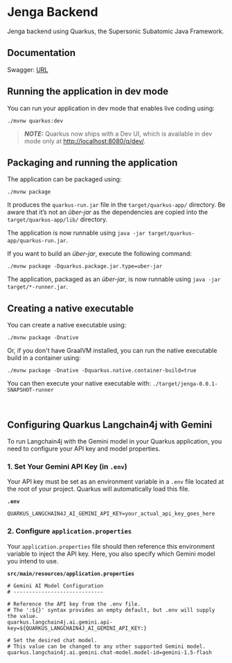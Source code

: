 # Jenga Backend

Jenga backend using Quarkus, the Supersonic Subatomic Java Framework.

## Documentation

Swagger: [URL](http://localhost:8080/swagger)

## Running the application in dev mode

You can run your application in dev mode that enables live coding using:

```shell script
./mvnw quarkus:dev
```

> **_NOTE:_**  Quarkus now ships with a Dev UI, which is available in dev mode only at <http://localhost:8080/q/dev/>.

## Packaging and running the application

The application can be packaged using:

```shell script
./mvnw package
```

It produces the `quarkus-run.jar` file in the `target/quarkus-app/` directory.
Be aware that it’s not an _über-jar_ as the dependencies are copied into the `target/quarkus-app/lib/` directory.

The application is now runnable using `java -jar target/quarkus-app/quarkus-run.jar`.

If you want to build an _über-jar_, execute the following command:

```shell script
./mvnw package -Dquarkus.package.jar.type=uber-jar
```

The application, packaged as an _über-jar_, is now runnable using `java -jar target/*-runner.jar`.

## Creating a native executable

You can create a native executable using:

```shell script
./mvnw package -Dnative
```

Or, if you don't have GraalVM installed, you can run the native executable build in a container using:

```shell script
./mvnw package -Dnative -Dquarkus.native.container-build=true
```

You can then execute your native executable with: `./target/jenga-0.0.1-SNAPSHOT-runner`

<br>

## Configuring Quarkus Langchain4j with Gemini

To run Langchain4j with the Gemini model in your Quarkus application, you need to configure your API key and model properties.

### 1\. Set Your Gemini API Key (in `.env`)

Your API key must be set as an environment variable in a `.env` file located at the root of your project. Quarkus will automatically load this file.

**`.env`**

```dotenv
QUARKUS_LANGCHAIN4J_AI_GEMINI_API_KEY=your_actual_api_key_goes_here
```

### 2\. Configure `application.properties`

Your `application.properties` file should then reference this environment variable to inject the API key. Here, you also specify which Gemini model you intend to use.

**`src/main/resources/application.properties`**

```properties
# Gemini AI Model Configuration
# -----------------------------

# Reference the API key from the .env file.
# The ':${}' syntax provides an empty default, but .env will supply the value.
quarkus.langchain4j.ai.gemini.api-key=${QUARKUS_LANGCHAIN4J_AI_GEMINI_API_KEY:}

# Set the desired chat model.
# This value can be changed to any other supported Gemini model.
quarkus.langchain4j.ai.gemini.chat-model.model-id=gemini-1.5-flash
```